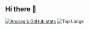 ## Hi there 👋
[![Anurag's GitHub stats](https://github-readme-stats.vercel.app/api?username=hyunyongPark)](https://github.com/hyunyongPark/github-readme-stats)
![Top Langs](https://github-readme-stats.vercel.app/api/top-langs/?username=hyunyongPark&layout=compact)
